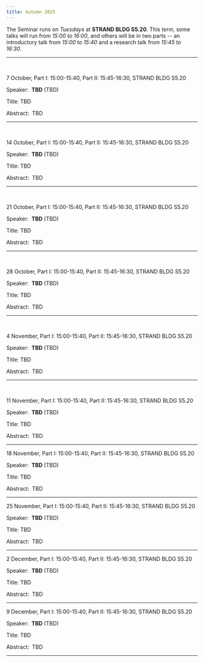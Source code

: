 ```yaml
---
title: Autumn 2025
---
```



The Seminar runs on *Tuesdays* at **STRAND BLDG S5.20**. This term, some talks will run from *15:00 to 16:00*, and others will be in two parts -- an introductory talk from *15:00 to 15:40* and a research talk from *15:45 to 16:30*.






---------------------------------------------------------
<br />

7 October,  Part I: 15:00-15:40, Part II: 15:45-16:30, STRAND BLDG S5.20

Speaker:&nbsp; **TBD** (TBD)

Title:&nbsp;TBD

Abstract:&nbsp; TBD

---------------------------------------------------------
<br />

14 October,  Part I: 15:00-15:40, Part II: 15:45-16:30, STRAND BLDG S5.20

Speaker:&nbsp; **TBD** (TBD)

Title:&nbsp;TBD

Abstract:&nbsp; TBD

---------------------------------------------------------
<br />

21 October,  Part I: 15:00-15:40, Part II: 15:45-16:30, STRAND BLDG S5.20

Speaker:&nbsp; **TBD** (TBD)

Title:&nbsp;TBD

Abstract:&nbsp; TBD

---------------------------------------------------------
<br />

28 October,  Part I: 15:00-15:40, Part II: 15:45-16:30, STRAND BLDG S5.20

Speaker:&nbsp; **TBD** (TBD)

Title:&nbsp;TBD

Abstract:&nbsp; TBD

---------------------------------------------------------
<br />

4 November,  Part I: 15:00-15:40, Part II: 15:45-16:30, STRAND BLDG S5.20

Speaker:&nbsp; **TBD** (TBD)

Title:&nbsp;TBD

Abstract:&nbsp; TBD

---------------------------------------------------------
<br />

11 November,  Part I: 15:00-15:40, Part II: 15:45-16:30, STRAND BLDG S5.20

Speaker:&nbsp; **TBD** (TBD)

Title:&nbsp;TBD

Abstract:&nbsp; TBD

---------------------------------------------------------

18 November,  Part I: 15:00-15:40, Part II: 15:45-16:30, STRAND BLDG S5.20

Speaker:&nbsp; **TBD** (TBD)

Title:&nbsp;TBD

Abstract:&nbsp; TBD

---------------------------------------------------------

25 November,  Part I: 15:00-15:40, Part II: 15:45-16:30, STRAND BLDG S5.20

Speaker:&nbsp; **TBD** (TBD)

Title:&nbsp;TBD

Abstract:&nbsp; TBD

---------------------------------------------------------

2 December,  Part I: 15:00-15:40, Part II: 15:45-16:30, STRAND BLDG S5.20

Speaker:&nbsp; **TBD** (TBD)

Title:&nbsp;TBD

Abstract:&nbsp; TBD

---------------------------------------------------------


9 December,  Part I: 15:00-15:40, Part II: 15:45-16:30, STRAND BLDG S5.20

Speaker:&nbsp; **TBD** (TBD)

Title:&nbsp;TBD

Abstract:&nbsp; TBD

---------------------------------------------------------

